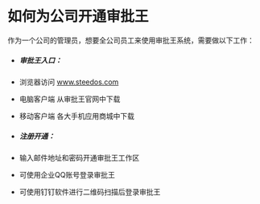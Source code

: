 # 如何为公司开通审批王

作为一个公司的管理员，想要全公司员工来使用审批王系统，需要做以下工作：

- ##### 审批王入口：
 - 浏览器访问 www.steedos.com
 - 电脑客户端 从审批王官网中下载
 - 移动客户端 各大手机应用商城中下载
 
- ##### 注册开通：
 - 输入邮件地址和密码开通审批王工作区
 - 可使用企业QQ账号登录审批王
 - 可使用钉钉软件进行二维码扫描后登录审批王

